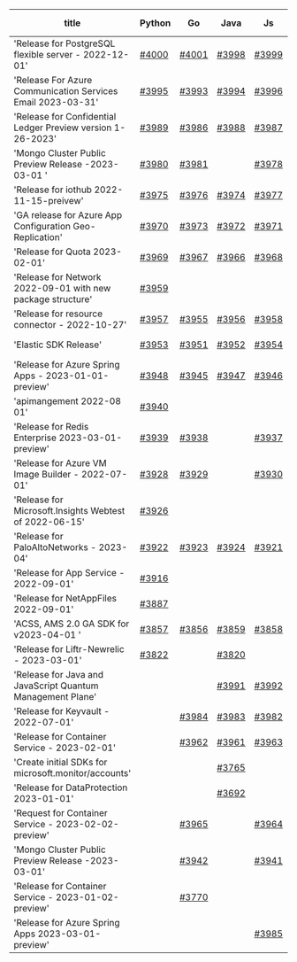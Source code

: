 | title | Python | Go | Java | Js | created date | target date | status |
| ------ | ------ | ------ | ------ | ------ | ------ | ------ | :-----: |
| 'Release for PostgreSQL flexible server - 2022-12-01'  | [#4000](https://github.com/Azure/sdk-release-request/issues/4000)  | [#4001](https://github.com/Azure/sdk-release-request/issues/4001)  | [#3998](https://github.com/Azure/sdk-release-request/issues/3998)  | [#3999](https://github.com/Azure/sdk-release-request/issues/3999)  | 03-27 | 04-28 |  |
| 'Release For Azure Communication Services Email 2023-03-31'  | [#3995](https://github.com/Azure/sdk-release-request/issues/3995)  | [#3993](https://github.com/Azure/sdk-release-request/issues/3993)  | [#3994](https://github.com/Azure/sdk-release-request/issues/3994)  | [#3996](https://github.com/Azure/sdk-release-request/issues/3996)  | 03-26 | 04-28 |  |
| 'Release for Confidential Ledger Preview version 1-26-2023'  | [#3989](https://github.com/Azure/sdk-release-request/issues/3989)  | [#3986](https://github.com/Azure/sdk-release-request/issues/3986)  | [#3988](https://github.com/Azure/sdk-release-request/issues/3988)  | [#3987](https://github.com/Azure/sdk-release-request/issues/3987)  | 03-23 | 04-28 |  |
| 'Mongo Cluster Public Preview Release -2023-03-01 '  | [#3980](https://github.com/Azure/sdk-release-request/issues/3980)  | [#3981](https://github.com/Azure/sdk-release-request/issues/3981)  |  | [#3978](https://github.com/Azure/sdk-release-request/issues/3978)  | 03-23 | 04-28 |  |
| 'Release for iothub 2022-11-15-preivew'  | [#3975](https://github.com/Azure/sdk-release-request/issues/3975)  | [#3976](https://github.com/Azure/sdk-release-request/issues/3976)  | [#3974](https://github.com/Azure/sdk-release-request/issues/3974)  | [#3977](https://github.com/Azure/sdk-release-request/issues/3977)  | 03-22 | 04-28 |  |
| 'GA release for Azure App Configuration Geo-Replication'  | [#3970](https://github.com/Azure/sdk-release-request/issues/3970)  | [#3973](https://github.com/Azure/sdk-release-request/issues/3973)  | [#3972](https://github.com/Azure/sdk-release-request/issues/3972)  | [#3971](https://github.com/Azure/sdk-release-request/issues/3971)  | 03-22 | 04-28 |  |
| 'Release for Quota 2023-02-01'  | [#3969](https://github.com/Azure/sdk-release-request/issues/3969)  | [#3967](https://github.com/Azure/sdk-release-request/issues/3967)  | [#3966](https://github.com/Azure/sdk-release-request/issues/3966)  | [#3968](https://github.com/Azure/sdk-release-request/issues/3968)  | 03-22 | 04-28 |  |
| 'Release for Network 2022-09-01 with new package structure'  | [#3959](https://github.com/Azure/sdk-release-request/issues/3959)  |  |  |  | 03-22 | 04-28 |  |
| 'Release for resource connector - 2022-10-27'  | [#3957](https://github.com/Azure/sdk-release-request/issues/3957)  | [#3955](https://github.com/Azure/sdk-release-request/issues/3955)  | [#3956](https://github.com/Azure/sdk-release-request/issues/3956)  | [#3958](https://github.com/Azure/sdk-release-request/issues/3958)  | 03-21 | 04-28 |  |
| 'Elastic SDK Release'  | [#3953](https://github.com/Azure/sdk-release-request/issues/3953)  | [#3951](https://github.com/Azure/sdk-release-request/issues/3951)  | [#3952](https://github.com/Azure/sdk-release-request/issues/3952)  | [#3954](https://github.com/Azure/sdk-release-request/issues/3954)  | 03-21 | 04-28 |  |
| 'Release for Azure Spring Apps - 2023-01-01-preview'  | [#3948](https://github.com/Azure/sdk-release-request/issues/3948)  | [#3945](https://github.com/Azure/sdk-release-request/issues/3945)  | [#3947](https://github.com/Azure/sdk-release-request/issues/3947)  | [#3946](https://github.com/Azure/sdk-release-request/issues/3946)  | 03-17 | 04-28 |  |
| 'apimangement 2022-08 01'  | [#3940](https://github.com/Azure/sdk-release-request/issues/3940)  |  |  |  | 03-16 | 04-28 |  |
| 'Release for Redis Enterprise 2023-03-01-preview'  | [#3939](https://github.com/Azure/sdk-release-request/issues/3939)  | [#3938](https://github.com/Azure/sdk-release-request/issues/3938)  |  | [#3937](https://github.com/Azure/sdk-release-request/issues/3937)  | 03-16 | 04-28 |  |
| 'Release for Azure VM Image Builder - 2022-07-01'  | [#3928](https://github.com/Azure/sdk-release-request/issues/3928)  | [#3929](https://github.com/Azure/sdk-release-request/issues/3929)  |  | [#3930](https://github.com/Azure/sdk-release-request/issues/3930)  | 03-15 | 04-28 |  |
| 'Release for Microsoft.Insights Webtest of 2022-06-15'  | [#3926](https://github.com/Azure/sdk-release-request/issues/3926)  |  |  |  | 03-13 | 04-28 |  |
| 'Release for PaloAltoNetworks - 2023-04'  | [#3922](https://github.com/Azure/sdk-release-request/issues/3922)  | [#3923](https://github.com/Azure/sdk-release-request/issues/3923)  | [#3924](https://github.com/Azure/sdk-release-request/issues/3924)  | [#3921](https://github.com/Azure/sdk-release-request/issues/3921)  | 03-10 | 04-28 |  |
| 'Release for App Service - 2022-09-01'  | [#3916](https://github.com/Azure/sdk-release-request/issues/3916)  |  |  |  | 03-10 | 03-24 |  |
| 'Release for NetAppFiles 2022-09-01'  | [#3887](https://github.com/Azure/sdk-release-request/issues/3887)  |  |  |  | 03-06 | 03-24 |  |
| 'ACSS, AMS 2.0 GA SDK for v2023-04-01 '  | [#3857](https://github.com/Azure/sdk-release-request/issues/3857)  | [#3856](https://github.com/Azure/sdk-release-request/issues/3856)  | [#3859](https://github.com/Azure/sdk-release-request/issues/3859)  | [#3858](https://github.com/Azure/sdk-release-request/issues/3858)  | 03-02 | 03-24 | Hold on by JS/Python/ |
| 'Release for Liftr-Newrelic - 2023-03-01'  | [#3822](https://github.com/Azure/sdk-release-request/issues/3822)  |  | [#3820](https://github.com/Azure/sdk-release-request/issues/3820)  |  | 02-16 | 03-24 |  |
| 'Release for Java and JavaScript Quantum Management Plane'  |  |  | [#3991](https://github.com/Azure/sdk-release-request/issues/3991)  | [#3992](https://github.com/Azure/sdk-release-request/issues/3992)  | 03-24 | 04-28 |  |
| 'Release for Keyvault - 2022-07-01'  |  | [#3984](https://github.com/Azure/sdk-release-request/issues/3984)  | [#3983](https://github.com/Azure/sdk-release-request/issues/3983)  | [#3982](https://github.com/Azure/sdk-release-request/issues/3982)  | 03-23 | 04-28 |  |
| 'Release for Container Service - 2023-02-01'  |  | [#3962](https://github.com/Azure/sdk-release-request/issues/3962)  | [#3961](https://github.com/Azure/sdk-release-request/issues/3961)  | [#3963](https://github.com/Azure/sdk-release-request/issues/3963)  | 03-22 | 04-28 |  |
| 'Create initial SDKs for microsoft.monitor/accounts'  |  |  | [#3765](https://github.com/Azure/sdk-release-request/issues/3765)  |  | 02-10 | 03-24 |  |
| 'Release for DataProtection 2023-01-01'  |  |  | [#3692](https://github.com/Azure/sdk-release-request/issues/3692)  |  | 01-24 | 02-24 |  |
| 'Request for Container Service - 2023-02-02-preview'  |  | [#3965](https://github.com/Azure/sdk-release-request/issues/3965)  |  | [#3964](https://github.com/Azure/sdk-release-request/issues/3964)  | 03-22 | 04-28 |  |
| 'Mongo Cluster Public Preview Release -2023-03-01'  |  | [#3942](https://github.com/Azure/sdk-release-request/issues/3942)  |  | [#3941](https://github.com/Azure/sdk-release-request/issues/3941)  | 03-16 | 04-28 |  |
| 'Release for Container Service - 2023-01-02-preview'  |  | [#3770](https://github.com/Azure/sdk-release-request/issues/3770)  |  |  | 02-13 | 03-24 |  |
| 'Release for Azure Spring Apps 2023-03-01-preview'  |  |  |  | [#3985](https://github.com/Azure/sdk-release-request/issues/3985)  | 03-23 | 04-28 |  |
